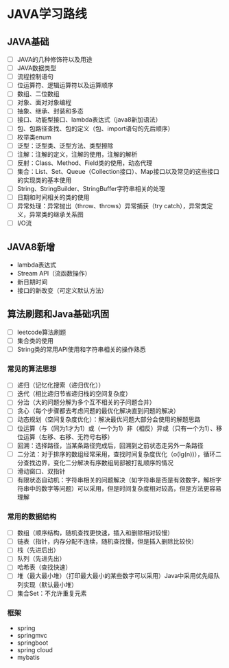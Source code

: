 













# JAVA学习路线

## JAVA基础

- [ ] JAVA的几种修饰符以及用途
- [ ] JAVA数据类型
- [ ] 流程控制语句
- [ ] 位运算符、逻辑运算符以及运算顺序
- [ ] 数组、二位数组
- [ ] 对象、面对对象编程
- [ ] 抽象、继承、封装和多态
- [ ] 接口、功能型接口、lambda表达式（java8新加语法）
- [ ] 包、包路径查找、包的定义（包、import语句的先后顺序）
- [ ] 枚举类enum
- [ ] 泛型：泛型类、泛型方法、类型擦除
- [ ] 注解：注解的定义，注解的使用，注解的解析
- [ ] 反射：Class、Method、Field类的使用，动态代理
- [ ] 集合：List、Set、Queue（Collection接口）、Map接口以及常见的这些接口的实现类的基本使用
- [ ] String、StringBuilder、StringBuffer字符串相关的处理
- [ ] 日期和时间相关的类的使用
- [ ] 异常处理：异常抛出（throw、throws）异常捕获（try catch），异常类定义，异常类的继承关系图
- [ ] I/O流

## JAVA8新增

- lambda表达式
- Stream API（流函数操作）
- 新日期时间
- 接口的新改变（可定义默认方法）

## 算法刷题和Java基础巩固

- [ ] leetcode算法刷题
- [ ] 集合类的使用
- [ ] String类的常用API使用和字符串相关的操作熟悉

### 常见的算法思想

- [ ] 递归（记忆化搜索（递归优化））
- [ ] 迭代（相比递归节省递归栈的空间复杂度）
- [ ] 分治（大的问题分解为多个互不相关的子问题合并）
- [ ] 贪心（每个步骤都去考虑问题的最优化解决直到问题的解决）
- [ ] 动态规划（空间复杂度优化）：解决最优问题大部分会使用的解题思路
- [ ] 位运算（与（同为1才为1）或（一个为1）非（相反）异或（只有一个为1）、移位运算（左移、右移、无符号右移）
- [ ] 回溯：选择路径，当某条路径完成后，回溯到之前状态走另外一条路径
- [ ] 二分法：对于排序的数组经常采用，查找时间复杂度优化（o(lg(n))），循环二分查找边界，变化二分解决有序数组局部被打乱顺序的情况
- [ ] 滑动窗口、双指针
- [ ] 有限状态自动机：字符串相关的问题解决（如字符串是否是有效数字，解析字符串中的数字等问题）可以采用，但是时间复杂度相对较高，但是方法更容易理解

### 常用的数据结构

- [ ] 数组（顺序结构，随机查找更快速，插入和删除相对较慢）
- [ ] 链表（指针，内存分配不连续，随机查找慢，但是插入删除比较快）
- [ ] 栈（先进后出）
- [ ] 队列（先进先出）
- [ ] 哈希表（查找快速）
- [ ] 堆（最大最小堆）（打印最大最小的某些数字可以采用）Java中采用优先级队列实现（默认最小堆）
- [ ] 集合Set：不允许重复元素

### 框架

- spring
- springmvc
- springboot
- spring cloud
- mybatis
